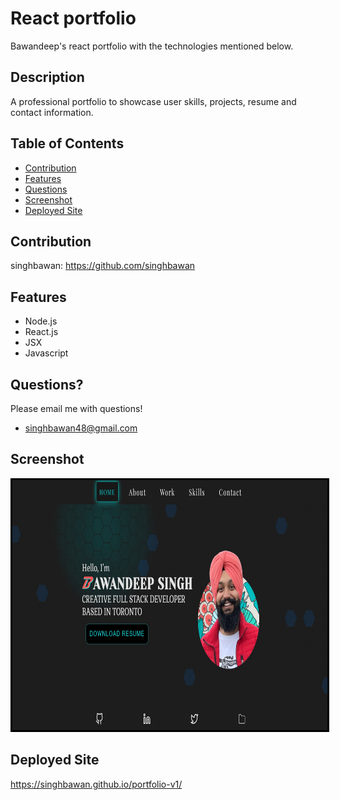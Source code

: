 # React portfolio
Bawandeep's react portfolio with the technologies mentioned below.

## Description
A professional portfolio to showcase user skills, projects, resume and contact information.

## Table of Contents
* [Contribution](#contribution)
* [Features](#features)
* [Questions](#questions)
* [Screenshot](#screenshot)
* [Deployed Site](#deployed-site)

## Contribution

singhbawan: https://github.com/singhbawan

## Features
* Node.js
* React.js
* JSX
* Javascript

## Questions?
Please email me with questions!
* singhbawan48@gmail.com

## Screenshot
<img src = './Screenshot.jpg' alt = 'image' width = '800' height = '400' style = 'border:3px solid black'>

## Deployed Site
https://singhbawan.github.io/portfolio-v1/
